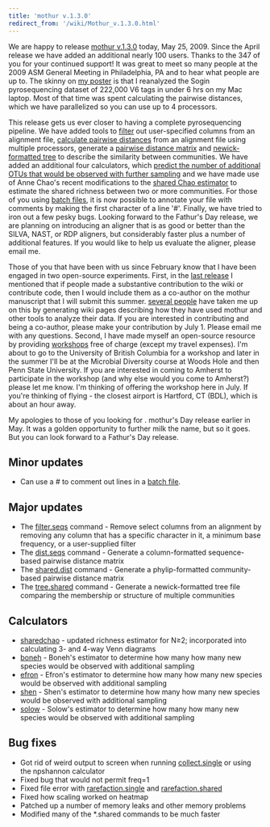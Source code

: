 ```yaml
---
title: 'mothur v.1.3.0'
redirect_from: '/wiki/Mothur_v.1.3.0.html'
---
```

We are happy to release [mothur v.1.3.0](mothur_v.1.3.0)
today, May 25, 2009. Since the April release we have added an additional
nearly 100 users. Thanks to the 347 of you for your continued support!
It was great to meet so many people at the 2009 ASM General Meeting in
Philadelphia, PA and to hear what people are up to. The skinny on [ my
poster](https://mothur.s3.us-east-2.amazonaws.com/wiki/asmposter.pdf) is that I reanalyzed the Sogin
pyrosequencing dataset of 222,000 V6 tags in under 6 hrs on my Mac
laptop. Most of that time was spent calculating the pairwise distances,
which we have parallelized so you can use up to 4 processors.

This release gets us ever closer to having a complete pyrosequencing
pipeline. We have added tools to [ filter](filter.seqs) out
user-specified columns from an alignment file, [ calculate pairwise
distances](dist.seqs) from an alignment file using multiple
processors, generate a [ pairwise distance
matrix](dist.shared) and [ newick-formatted
tree](tree.shared) to describe the similarity between
communities. We have added an additional four calculators, which [
predict the number of additional OTUs that would be observed with
further
sampling](Calculators#Estimates_of_number_of_additional_OTUs_observed_with_extra_sampling)
and we have made use of Anne Chao's recent modifications to the [
shared Chao estimator](sharedchao) to estimate the shared
richness between two or more communities. For those of you using [ batch
files](Batch_mode), it is now possible to annotate your file
with comments by making the first character of a line '\#'. Finally,
we have tried to iron out a few pesky bugs. Looking forward to the
Fathur's Day release, we are planning on introducing an aligner that is
as good or better than the SILVA, NAST, or RDP aligners, but
considerably faster plus a number of additional features. If you would
like to help us evaluate the aligner, please email me.

Those of you that have been with us since February know that I have been
engaged in two open-source experiments. First, in the [ last
release](Mothur_v.1.2.0) I mentioned that if people made a
substantive contribution to the wiki or contribute code, then I would
include them as a co-author on the mothur manuscript that I will submit
this summer. [ several people](Analysis_examples) have taken
me up on this by generating wiki pages describing how they have used
mothur and other tools to analyze their data. If you are interested in
contributing and being a co-author, please make your contribution by
July 1. Please email me with any questions. Second, I have made myself
an open-source resource by providing [workshops](workshops)
free of charge (except my travel expenses). I'm about to go to the
University of British Columbia for a workshop and later in the summer
I'll be at the Microbial Diversity course at Woods Hole and then Penn
State University. If you are interested in coming to Amherst to
participate in the workshop (and why else would you come to Amherst?)
please let me know. I'm thinking of offering the workshop here in July.
If you're thinking of flying - the closest airport is Hartford, CT
(BDL), which is about an hour away.

My apologies to those of you looking for . mothur's Day release earlier
in May. It was a golden opportunity to further milk the name, but so it
goes. But you can look forward to a Fathur's Day release.


## Minor updates

-   Can use a \# to comment out lines in a [ batch
    file](Batch_mode).

## Major updates

-   The [filter.seqs](filter.seqs) command - Remove select
    columns from an alignment by removing any column that has a specific
    character in it, a minimum base frequency, or a user-supplied filter
-   The [dist.seqs](dist.seqs) command - Generate a
    column-formatted sequence-based pairwise distance matrix
-   The [shared.dist](shared.dist) command - Generate a
    phylip-formatted community-based pairwise distance matrix
-   The [tree.shared](tree.shared) command - Generate a
    newick-formatted tree file comparing the membership or structure of
    multiple communities

## Calculators

-   [sharedchao](sharedchao) - updated richness estimator for
    N≥2; incorporated into calculating 3- and 4-way Venn diagrams
-   [boneh](boneh) - Boneh's estimator to determine how many
    how many new species would be observed with additional sampling
-   [efron](efron) - Efron's estimator to determine how many
    how many new species would be observed with additional sampling
-   [shen](shen) - Shen's estimator to determine how many
    how many new species would be observed with additional sampling
-   [solow](solow) - Solow's estimator to determine how many
    how many new species would be observed with additional sampling

## Bug fixes

-   Got rid of weird output to screen when running
    [collect.single](collect.single) or using the npshannon
    calculator
-   Fixed bug that would not permit freq=1
-   Fixed file error with
    [rarefaction.single](rarefaction.single) and
    [rarefaction.shared](rarefaction.shared)
-   Fixed how scaling worked on heatmap
-   Patched up a number of memory leaks and other memory problems
-   Modified many of the \*.shared commands to be much faster
